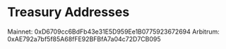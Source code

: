 # Treasury Addresses

Mainnet: 0xD6709cc6BdFb43e31E5D959Ee1B0775923672694
Arbitrum: 0xAE792a7bf5f85A68fFE92BFBfA7a04c72D7CB095
